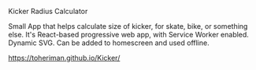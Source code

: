 Kicker Radius Calculator

Small App that helps calculate size of kicker, for skate, bike, or something else. 
It's React-based progressive web app, with Service Worker enabled. Dynamic SVG. 
Can be added to homescreen and used offline.

https://toheriman.github.io/Kicker/
